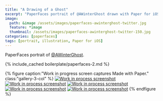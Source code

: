 ```yaml
---
title: "A Drawing of a Ghost"
excerpt: "PaperFaces portrait of @AWinterGhost drawn with Paper for iOS on an iPad."
image: 
  path: &image /assets/images/paperfaces-awinterghost-twitter.jpg 
  feature: *image
  thumbnail: /assets/images/paperfaces-awinterghost-twitter-150.jpg
categories: [paperfaces]
tags: [portrait, illustration, Paper for iOS]
---
```


PaperFaces portrait of [@AWinterGhost](https://twitter.com/AWinterGhost).

{% include_cached boilerplate/paperfaces-2.md %}

{% figure caption:"Work in progress screen captures Made with Paper." class:"gallery-3-col" %}
[![Work in process screenshot](/assets/images/paperfaces-awinterghost-process-1-600.jpg)](/assets/images/paperfaces-awinterghost-process-1-lg.jpg) [![Work in process screenshot](/assets/images/paperfaces-awinterghost-process-2-600.jpg)](/assets/images/paperfaces-awinterghost-process-2-lg.jpg) [![Work in process screenshot](/assets/images/paperfaces-awinterghost-process-3-600.jpg)](/assets/images/paperfaces-awinterghost-process-3-lg.jpg) [![Work in process screenshot](/assets/images/paperfaces-awinterghost-process-4-600.jpg)](/assets/images/paperfaces-awinterghost-process-4-lg.jpg) [![Work in process screenshot](/assets/images/paperfaces-awinterghost-process-5-600.jpg)](/assets/images/paperfaces-awinterghost-process-5-lg.jpg)
{% endfigure %}
